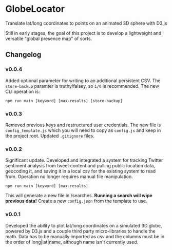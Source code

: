 # GlobeLocator
Translate lat/long coordinates to points on an animated 3D sphere with D3.js

Still in early stages, the goal of this project is to develop a lightweight and versatile "global presence map" of sorts.


## Changelog

### v0.0.4

Added optional parameter for writing to an additional persistent CSV. The `store-backup` paramter is truthy/falsey, so `1/0` is recommended. The new CLI operation is:
```
npm run main [keyword] [max-results] [store-backup]
```

### v0.0.3

Removed previous keys and restructured user credentials. The new file is `config_template.js` which you will need to copy as `config.js` and keep in the project root. Updated `.gitignore` files.

### v0.0.2

Significant update. Developed and integrated a system for tracking Twitter sentiment analysis from tweet content and pulling public location data, geocoding it, and saving it in a local csv for the existing system to read from. Operation no longer requires manual file manipulation.

```
npm run main [keyword] [max-results]
```

This will generate a new file in /searches. <b>Running a search will wipe previous data!</b> Create a new `config.json` from the template to use.


### v0.0.1

Developed the ability to plot lat/long coordinates on a simulated 3D globe, powered by D3.js and a couple third party micro-libraries to handle the math. Data has to be manually imported as csv and the columns must be in the order of long|lat|name, although name isn't currently used.
